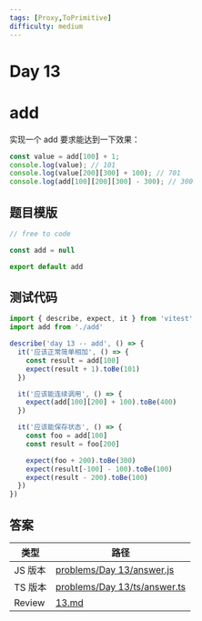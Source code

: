 ```yaml
---
tags: [Proxy,ToPrimitive]
difficulty: medium
---
```


# Day 13

# add

实现一个 add 要求能达到一下效果：

```js
const value = add[100] + 1;
console.log(value); // 101
console.log(value[200][300] + 100); // 701
console.log(add[100][200][300] - 300); // 300
```

## 题目模版

```js
// free to code

const add = null

export default add
```

## 测试代码

```js
import { describe, expect, it } from 'vitest'
import add from './add'

describe('day 13 -- add', () => {
  it('应该正常简单相加', () => {
    const result = add[100]
    expect(result + 1).toBe(101)
  })

  it('应该能连续调用', () => {
    expect(add[100][200] + 100).toBe(400)
  })

  it('应该能保存状态', () => {
    const foo = add[100]
    const result = foo[200]

    expect(foo + 200).toBe(300)
    expect(result[-100] - 100).toBe(100)
    expect(result - 200).toBe(100)
  })
})

```

## 答案

| 类型    | 路径                                                                                                                      |
| ------- | ------------------------------------------------------------------------------------------------------------------------- |
| JS 版本 | [problems/Day 13/answer.js](https://github.com/506-FETL/one-question-per-day/blob/main/problems/Day%2013/answer.js)       |
| TS 版本 | [problems/Day 13/ts/answer.ts](https://github.com/506-FETL/one-question-per-day/blob/main/problems/Day%2013/ts/answer.ts) |
| Review  | [13.md](/review/13)                                                                                                       |
